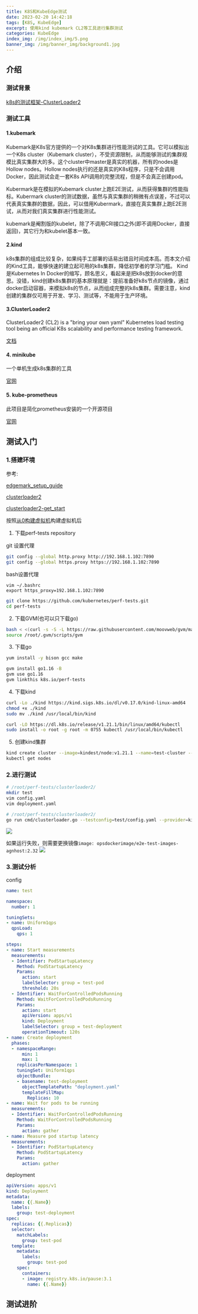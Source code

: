 ```yaml
---
title: K8S和KubeEdge测试
date: 2023-02-20 14:42:18
tags: [K8S, KubeEdge]
excerpt: 使用kind kubemark CL2等工具进行集群测试
categories: KubeEdge
index_img: /img/index_img/5.png
banner_img: /img/banner_img/background1.jpg
---
```


<!-- 19.png background31.png -->


## 介绍

### 测试背景

[k8s的测试框架-ClusterLoader2](https://www.bilibili.com/video/BV1ZY411t7ge/?spm_id_from=333.337.search-card.all.click&vd_source=79e5dcf7c720cad10d7ab9bc065cbe1a)


### 测试工具

#### 1.kubemark

Kubemark是K8s官方提供的一个对K8s集群进行性能测试的工具。它可以模拟出一个K8s cluster（Kubemark cluster），不受资源限制，从而能够测试的集群规模比真实集群大的多。这个cluster中master是真实的机器，所有的nodes是Hollow nodes。Hollow nodes执行的还是真实的K8s程序，只是不会调用Docker，因此测试会走一套K8s API调用的完整流程，但是不会真正创建pod。

Kubermark是在模拟的Kubemark cluster上跑E2E测试，从而获得集群的性能指标。Kubermark cluster的测试数据，虽然与真实集群的稍微有点误差，不过可以代表真实集群的数据，因此，可以借用Kubermark，直接在真实集群上跑E2E测试，从而对我们真实集群进行性能测试。

kubemark是阉割版的kubelet，除了不调用CRI接口之外(即不调用Docker，直接返回)，其它行为和kubelet基本一致。

#### 2.kind

k8s集群的组成比较复杂，如果纯手工部署的话易出错且时间成本高。而本文介绍的Kind工具，能够快速的建立起可用的k8s集群，降低初学者的学习门槛。
Kind是Kubernetes In Docker的缩写，顾名思义，看起来是把k8s放到docker的意思。没错，kind创建k8s集群的基本原理就是：提前准备好k8s节点的镜像，通过docker启动容器，来模拟k8s的节点，从而组成完整的k8s集群。需要注意，kind创建的集群仅可用于开发、学习、测试等，不能用于生产环境。

#### 3.ClusterLoader2
ClusterLoader2 (CL2) is a "bring your own yaml" Kubernetes load testing tool being an official K8s scalability and performance testing framework.

[文档](https://github.com/kubernetes/perf-tests/tree/master/clusterloader2)


#### 4. minikube

一个单机生成k8s集群的工具

[官网](https://minikube.sigs.k8s.io/docs/start/)

#### 5. kube-prometheus

此项目是简化prometheus安装的一个开源项目

[官网]()

## 测试入门

### 1.搭建环境

参考: 

[edgemark_setup_guide](https://github.com/kubeedge/kubeedge/blob/master/build/edgemark/edgemark_setup_guide.md)

[clusterloader2](https://github.com/kubernetes/perf-tests/tree/master/clusterloader2)

[clusterloader2-get_start](https://github.com/kubernetes/perf-tests/blob/release-1.22/clusterloader2/docs/GETTING_STARTED.md)

按照[从0构建虚拟机](https://blog-univwang.vercel.app/2023/02/12/%E4%BB%8E0%E6%9E%84%E5%BB%BA%E8%99%9A%E6%8B%9F%E6%9C%BA/)构建虚拟机后

1. 下载perf-tests repository

git 设置代理
```bash
git config --global http.proxy http://192.168.1.102:7890
git config --global https.proxy https://192.168.1.102:7890

```

bash设置代理

```
vim ~/.bashrc
export https_proxy=192.168.1.102:7890

```


```bash
git clone https://github.com/kubernetes/perf-tests.git
cd perf-tests
```

2. 下载GVM(也可以只下载go)

```bash
bash < <(curl -s -S -L https://raw.githubusercontent.com/moovweb/gvm/master/binscripts/gvm-installer)
source /root/.gvm/scripts/gvm
```

3. 下载go

```bash
yum install -y bison gcc make

gvm install go1.16 -B
gvm use go1.16
gvm linkthis k8s.io/perf-tests
```

4. 下载kind

```bash
curl -Lo ./kind https://kind.sigs.k8s.io/dl/v0.17.0/kind-linux-amd64
chmod +x ./kind
sudo mv ./kind /usr/local/bin/kind

curl -LO https://dl.k8s.io/release/v1.21.1/bin/linux/amd64/kubectl
sudo install -o root -g root -m 0755 kubectl /usr/local/bin/kubectl

```

5. 创建kind集群

```bash
kind create cluster --image=kindest/node:v1.21.1 --name=test-cluster --wait=5m
kubectl get nodes
```
### 2.进行测试


```bash
# /root/perf-tests/clusterloader2/
mkdir test
vim config.yaml
vim deployment.yaml
```

```bash
# /root/perf-tests/clusterloader2/
go run cmd/clusterloader.go --testconfig=test/config.yaml --provider=kind --kubeconfig=${HOME}/.kube/config --v=2
```
![](https://raw.githubusercontent.com/univwang/img/master/202302221206175.png)

如果运行失败，则需要更换镜像`image: opsdockerimage/e2e-test-images-agnhost:2.32`
![](https://raw.githubusercontent.com/univwang/img/master/202302221222035.png)

### 3.测试分析

config
```yaml
name: test

namespace:
  number: 1

tuningSets:
- name: Uniform1qps
  qpsLoad:
    qps: 1

steps:
- name: Start measurements
  measurements:
  - Identifier: PodStartupLatency
    Method: PodStartupLatency
    Params:
      action: start
      labelSelector: group = test-pod
      threshold: 20s
  - Identifier: WaitForControlledPodsRunning
    Method: WaitForControlledPodsRunning
    Params:
      action: start
      apiVersion: apps/v1
      kind: Deployment
      labelSelector: group = test-deployment
      operationTimeout: 120s
- name: Create deployment
  phases:
  - namespaceRange:
      min: 1
      max: 1
    replicasPerNamespace: 1
    tuningSet: Uniform1qps
    objectBundle:
    - basename: test-deployment
      objectTemplatePath: "deployment.yaml"
      templateFillMap:
        Replicas: 10
- name: Wait for pods to be running
  measurements:
  - Identifier: WaitForControlledPodsRunning
    Method: WaitForControlledPodsRunning
    Params:
      action: gather
- name: Measure pod startup latency
  measurements:
  - Identifier: PodStartupLatency
    Method: PodStartupLatency
    Params:
      action: gather
```

deployment
```yaml
apiVersion: apps/v1
kind: Deployment
metadata:
  name: {{.Name}}
  labels:
    group: test-deployment
spec:
  replicas: {{.Replicas}}
  selector:
    matchLabels:
      group: test-pod
  template:
    metadata:
      labels:
        group: test-pod
    spec:
      containers:
      - image: registry.k8s.io/pause:3.1
        name: {{.Name}}
```


## 测试进阶